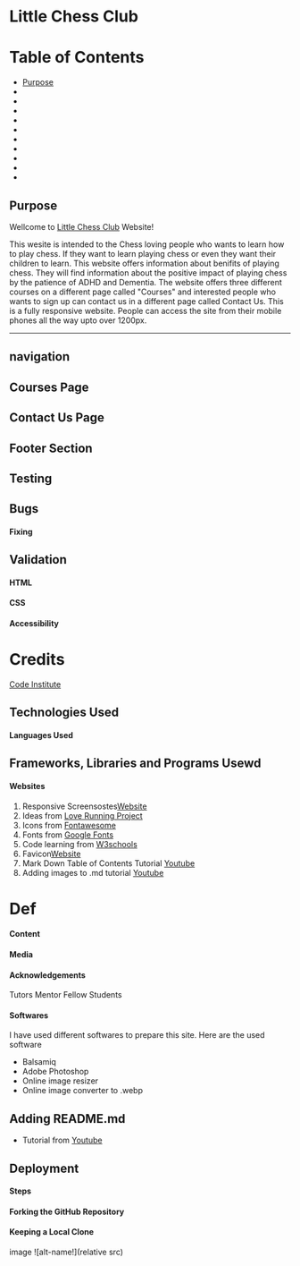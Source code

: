 # Little Chess Club

# Table of Contents
 + [Purpose](#purpose)
 + []()
 + []()
 + []()
 + []()
 + []()
 + []()
 + []()
 + []()
 + []()
 + []()
 
## Purpose
Wellcome to [Little Chess Club](https://abdurrahimb.github.io/chess-club/) Website!

This wesite is intended to the Chess loving people who wants to learn how to play chess. If they want to learn playing chess or even they want their children to learn. This website offers information about benifits of playing chess. They will find information about the positive impact of playing chess by the patience of ADHD and Dementia. The website offers three different courses on a different page called "Courses" and interested people who wants to sign up can contact us in a different page called Contact Us. This is a fully responsive website. People can access the site from their mobile phones all the way upto over 1200px.


***
 

## navigation

## Courses Page

## Contact Us Page

## Footer Section

## Testing

## Bugs
#### Fixing

## Validation

#### HTML
#### CSS
#### Accessibility

# Credits
[Code Institute]()

## Technologies Used
#### Languages Used

## Frameworks, Libraries and Programs Usewd
#### Websites
1. Responsive Screensostes[Website](https://ui.dev/amiresponsive)
2. Ideas from [Love Running Project](https://abdurrahimb.github.io/Love-Running/)
3. Icons from [Fontawesome](https://fontawesome.com/)
4. Fonts from [Google Fonts](https://fonts.google.com/)
5. Code learning from [W3schools](https://www.w3schools.com/)
6. Favicon[Website]()
7. Mark Down Table of Contents Tutorial [Youtube](https://www.youtube.com/watch?v=EKqhENATIKg)
8. Adding images to .md tutorial [Youtube](https://www.youtube.com/watch?v=Ljj1wGFJqPY)
# Def

#### Content
#### Media
#### Acknowledgements
Tutors
Mentor
Fellow Students  

#### Softwares
I have used different softwares to prepare this site. Here are the used software
  + Balsamiq
  + Adobe Photoshop
  + Online image resizer
  + Online image converter to .webp

## Adding README.md
  + Tutorial from [Youtube](https://www.youtube.com/watch?v=M8ra1n2oiTY)
## Deployment
#### Steps
#### Forking the GitHub Repository

#### Keeping a Local Clone

[def]: #
image 
![alt-name!](relative src)